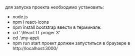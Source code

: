 для запуска проекта необходимо установить:
- node.js 
- npm i react-icons 
- npm install bootstrap
ввести в терминале:
- cd '.\React IT proger 3\'
- cd .\my-app\ 
- npm run start
проект должен запуститься в браузере в http://localhost:3000/